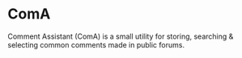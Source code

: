 ComA
====

Comment Assistant (ComA) is a small utility for storing, searching &amp; selecting common comments made in public forums.
